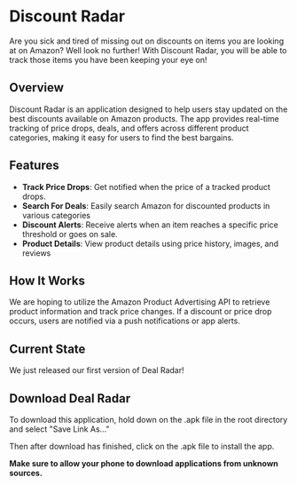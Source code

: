 # Discount Radar
Are you sick and tired of missing out on discounts on items you are looking at on Amazon? Well look no further! With Discount Radar, you will be able to track those items you have been keeping your eye on!

## Overview

Discount Radar is an application designed to help users stay updated on the best discounts available on Amazon products. The app provides real-time tracking of price drops, deals, and offers across different product categories, making it easy for users to find the best bargains.

## Features

- **Track Price Drops**: Get notified when the price of a tracked product drops.
- **Search For Deals**: Easily search Amazon for discounted products in various categories
- **Discount Alerts**: Receive alerts when an item reaches a specific price threshold or goes on sale.
- **Product Details**: View product details using price history, images, and reviews

## How It Works

We are hoping to utilize the Amazon Product Advertising API to retrieve product information and track price changes. If a discount or price drop occurs, users are notified via a push notifications or app alerts.

## Current State

We just released our first version of Deal Radar!

## Download Deal Radar

To download this application, hold down on the .apk file in the
root directory and select "Save Link As..."

Then after download has finished, click on the .apk file to install the app.

**Make sure to allow your phone to download applications from unknown sources.**
